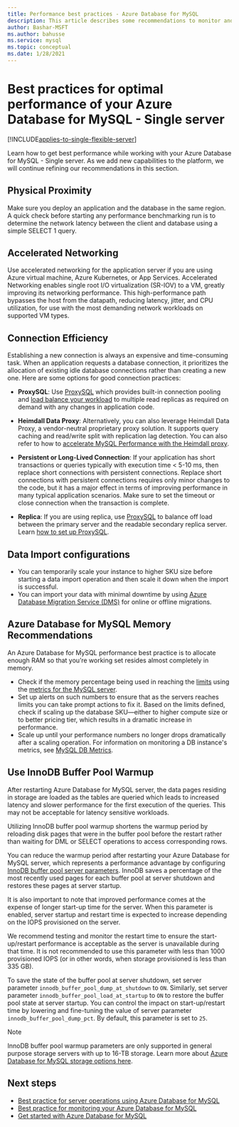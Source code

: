 ```yaml
---
title: Performance best practices - Azure Database for MySQL
description: This article describes some recommendations to monitor and tune performance for your Azure Database for MySQL.
author: Bashar-MSFT
ms.author: bahusse
ms.service: mysql
ms.topic: conceptual
ms.date: 1/28/2021
---
```


# Best practices for optimal performance of your Azure Database for MySQL - Single server

[!INCLUDE[applies-to-single-flexible-server](includes/applies-to-single-flexible-server.md)]

Learn how to get best performance while working with your Azure Database for MySQL - Single server. As we add new capabilities to the platform, we will continue refining our recommendations in this section.

## Physical Proximity

 Make sure you deploy an application and the database in the same region. A quick check before starting any performance benchmarking run is to determine the network latency between the client and database using a simple SELECT 1 query. 

## Accelerated Networking

Use accelerated networking for the application server if you are using Azure virtual machine, Azure Kubernetes, or App Services. Accelerated Networking enables single root I/O virtualization (SR-IOV) to a VM, greatly improving its networking performance. This high-performance path bypasses the host from the datapath, reducing latency, jitter, and CPU utilization, for use with the most demanding network workloads on supported VM types.

## Connection Efficiency

Establishing a new connection is always an expensive and time-consuming task. When an application requests a database connection, it prioritizes the allocation of existing idle database connections rather than creating a new one.  Here are some options for good connection practices:

- **ProxySQL**: Use [ProxySQL](https://proxysql.com/) which provides built-in connection pooling and [load balance your workload](https://techcommunity.microsoft.com/t5/azure-database-for-mysql/load-balance-read-replicas-using-proxysql-in-azure-database-for/ba-p/880042) to multiple read replicas as required on demand with any changes in application code.

- **Heimdall Data Proxy**: Alternatively, you can also leverage Heimdall Data Proxy, a vendor-neutral proprietary proxy solution. It supports query caching and read/write split with replication lag detection. You can also refer to how to [accelerate MySQL Performance with the Heimdall proxy](https://techcommunity.microsoft.com/t5/azure-database-for-mysql/accelerate-mysql-performance-with-the-heimdall-proxy/ba-p/1063349).  

- **Persistent or Long-Lived Connection**: If your application has short transactions or queries typically with execution time < 5-10 ms, then replace short connections with persistent connections. Replace short connections with persistent connections requires only minor changes to the code, but it has a major effect in terms of improving performance in many typical application scenarios. Make sure to set the timeout or close connection when the transaction is complete.

- **Replica**: If you are using replica, use [ProxySQL](https://proxysql.com/) to balance off load between the primary server and the readable secondary replica server. Learn [how to set up ProxySQL](https://techcommunity.microsoft.com/t5/azure-database-for-mysql/scaling-an-azure-database-for-mysql-workload-running-on/ba-p/1105847).

## Data Import configurations

- You can temporarily scale your instance to higher SKU size before starting a data import operation and then scale it down when the import is successful.
- You can import your data with minimal downtime by using [Azure Database Migration Service (DMS)](https://datamigration.microsoft.com/) for online or offline migrations. 

## Azure Database for MySQL Memory Recommendations

An Azure Database for MySQL performance best practice is to allocate enough RAM so that you’re working set resides almost completely in memory. 

- Check if the memory percentage being used in reaching the [limits](./concepts-pricing-tiers.md) using the [metrics for the MySQL server](./concepts-monitoring.md). 
- Set up alerts on such numbers to ensure that as the servers reaches limits you can take prompt actions to fix it. Based on the limits defined, check if scaling up the database SKU—either to higher compute size or to better pricing tier, which results in a dramatic increase in performance. 
- Scale up until your performance numbers no longer drops dramatically after a scaling operation. For information on monitoring a DB instance's metrics, see [MySQL DB Metrics](./concepts-monitoring.md#metrics).
 
## Use InnoDB Buffer Pool Warmup

After restarting Azure Database for MySQL server, the data pages residing in storage are loaded as the tables are queried which leads to increased latency and slower performance for the first execution of the queries. This may not be acceptable for latency sensitive workloads. 

Utilizing InnoDB buffer pool warmup shortens the warmup period by reloading disk pages that were in the buffer pool before the restart rather than waiting for DML or SELECT operations to access corresponding rows.

You can reduce the warmup period after restarting your Azure Database for MySQL server, which represents a performance advantage by configuring [InnoDB buffer pool server parameters](https://dev.mysql.com/doc/refman/8.0/en/innodb-preload-buffer-pool.html). InnoDB saves a percentage of the most recently used pages for each buffer pool at server shutdown and restores these pages at server startup.

It is also important to note that improved performance comes at the expense of longer start-up time for the server. When this parameter is enabled, server startup and restart time is expected to increase depending on the IOPS provisioned on the server. 

We recommend testing and monitor the restart time to ensure the start-up/restart performance is acceptable as the server is unavailable during that time. It is not recommended to use this parameter with less than 1000 provisioned IOPS (or in other words, when storage provisioned is less than 335 GB).

To save the state of the buffer pool at server shutdown, set server parameter `innodb_buffer_pool_dump_at_shutdown` to `ON`. Similarly, set server parameter `innodb_buffer_pool_load_at_startup` to `ON` to restore the buffer pool state at server startup. You can control the impact on start-up/restart time by lowering and fine-tuning the value of server parameter `innodb_buffer_pool_dump_pct`. By default, this parameter is set to `25`.

> [!Note]
> InnoDB buffer pool warmup parameters are only supported in general purpose storage servers with up to 16-TB storage. Learn more about [Azure Database for MySQL storage options here](./concepts-pricing-tiers.md#storage).

## Next steps

- [Best practice for server operations using Azure Database for MySQL](concept-operation-excellence-best-practices.md) <br/>
- [Best practice for monitoring your Azure Database for MySQL](concept-monitoring-best-practices.md)<br/>
- [Get started with Azure Database for MySQL](quickstart-create-mysql-server-database-using-azure-portal.md)<br/>